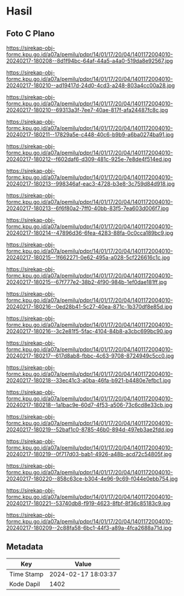 # Hasil

## Foto C Plano

https://sirekap-obj-formc.kpu.go.id/a07a/pemilu/pdpr/14/01/17/20/04/1401172004010-20240217-180208--8d1f94bc-64af-44a5-a4a0-519da8e92567.jpg

https://sirekap-obj-formc.kpu.go.id/a07a/pemilu/pdpr/14/01/17/20/04/1401172004010-20240217-180210--ad19417d-24d0-4cd3-a248-803a4cc00a28.jpg

https://sirekap-obj-formc.kpu.go.id/a07a/pemilu/pdpr/14/01/17/20/04/1401172004010-20240217-180210--69313a3f-7ee7-40ae-817f-afa24487fc8c.jpg

https://sirekap-obj-formc.kpu.go.id/a07a/pemilu/pdpr/14/01/17/20/04/1401172004010-20240217-180211--17829a5e-c448-40c6-b9b9-a6ba0274ba91.jpg

https://sirekap-obj-formc.kpu.go.id/a07a/pemilu/pdpr/14/01/17/20/04/1401172004010-20240217-180212--f602daf6-d309-481c-925e-7e8de4f514ed.jpg

https://sirekap-obj-formc.kpu.go.id/a07a/pemilu/pdpr/14/01/17/20/04/1401172004010-20240217-180213--998346af-eac3-4728-b3e8-3c759d84d918.jpg

https://sirekap-obj-formc.kpu.go.id/a07a/pemilu/pdpr/14/01/17/20/04/1401172004010-20240217-180213--6f6f80a2-7ff0-40bb-83f5-7ea603d006f7.jpg

https://sirekap-obj-formc.kpu.go.id/a07a/pemilu/pdpr/14/01/17/20/04/1401172004010-20240217-180214--47896d36-6fea-4283-88fa-0c0cca189bc9.jpg

https://sirekap-obj-formc.kpu.go.id/a07a/pemilu/pdpr/14/01/17/20/04/1401172004010-20240217-180215--1f662271-0e62-495a-a028-5cf226616c1c.jpg

https://sirekap-obj-formc.kpu.go.id/a07a/pemilu/pdpr/14/01/17/20/04/1401172004010-20240217-180215--67f777e2-38b2-4f90-984b-1ef0dae181ff.jpg

https://sirekap-obj-formc.kpu.go.id/a07a/pemilu/pdpr/14/01/17/20/04/1401172004010-20240217-180216--0ed28b41-5c27-40ea-871c-1b370df8e85d.jpg

https://sirekap-obj-formc.kpu.go.id/a07a/pemilu/pdpr/14/01/17/20/04/1401172004010-20240217-180216--3c2e81f5-5fac-4104-84b8-a3cbc699bc90.jpg

https://sirekap-obj-formc.kpu.go.id/a07a/pemilu/pdpr/14/01/17/20/04/1401172004010-20240217-180217--617d8ab8-fbbc-4c63-9708-8724949c5cc0.jpg

https://sirekap-obj-formc.kpu.go.id/a07a/pemilu/pdpr/14/01/17/20/04/1401172004010-20240217-180218--33ec41c3-a0ba-46fa-b921-b4480e7efbc1.jpg

https://sirekap-obj-formc.kpu.go.id/a07a/pemilu/pdpr/14/01/17/20/04/1401172004010-20240217-180218--1a1bac9e-60d7-4f53-a506-73c6cd8e33cb.jpg

https://sirekap-obj-formc.kpu.go.id/a07a/pemilu/pdpr/14/01/17/20/04/1401172004010-20240217-180219--52baf1c0-8785-46b0-894d-497eb3ae2fdd.jpg

https://sirekap-obj-formc.kpu.go.id/a07a/pemilu/pdpr/14/01/17/20/04/1401172004010-20240217-180219--0f717d03-bab1-4926-a48b-acd72c54805f.jpg

https://sirekap-obj-formc.kpu.go.id/a07a/pemilu/pdpr/14/01/17/20/04/1401172004010-20240217-180220--858c63ce-b304-4e96-9c69-f044e0ebb754.jpg

https://sirekap-obj-formc.kpu.go.id/a07a/pemilu/pdpr/14/01/17/20/04/1401172004010-20240217-180221--53740db8-f919-4623-8fbf-8f36c85183c9.jpg

https://sirekap-obj-formc.kpu.go.id/a07a/pemilu/pdpr/14/01/17/20/04/1401172004010-20240217-180209--2c88fa58-6bc1-44f3-a89a-4fca2688a71d.jpg


## Metadata

| Key        | Value               |
| ---------- | ------------------- |
| Time Stamp | 2024-02-17 18:03:37 |
| Kode Dapil | 1402                |



